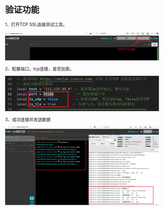 # 验证功能

1、打开TCP SSL连接测试工具。

![a](./image/tcpsslwebgongju.png)

2、配置端口，tcp连接，是否加密。

![b](./image/xiugaichengxupeizhi.png)

3、成功连接并发送数据

![c](./image/xiaoguozhanshi1.png)
